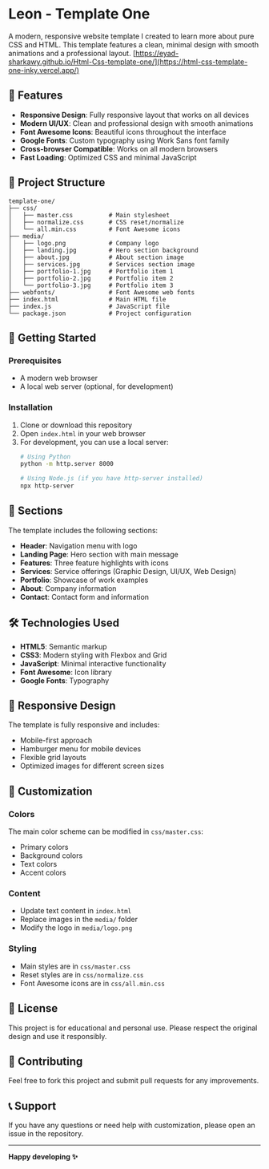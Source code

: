 # Leon - Template One

A modern, responsive website template I created to learn more about pure CSS and HTML. This template features a clean, minimal design with smooth animations and a professional layout.
[https://eyad-sharkawy.github.io/Html-Css-template-one/](https://html-css-template-one-inky.vercel.app/)

## 🎨 Features

- **Responsive Design**: Fully responsive layout that works on all devices
- **Modern UI/UX**: Clean and professional design with smooth animations
- **Font Awesome Icons**: Beautiful icons throughout the interface
- **Google Fonts**: Custom typography using Work Sans font family
- **Cross-browser Compatible**: Works on all modern browsers
- **Fast Loading**: Optimized CSS and minimal JavaScript

## 📁 Project Structure

```
template-one/
├── css/
│   ├── master.css          # Main stylesheet
│   ├── normalize.css       # CSS reset/normalize
│   └── all.min.css         # Font Awesome icons
├── media/
│   ├── logo.png            # Company logo
│   ├── landing.jpg         # Hero section background
│   ├── about.jpg           # About section image
│   ├── services.jpg        # Services section image
│   ├── portfolio-1.jpg     # Portfolio item 1
│   ├── portfolio-2.jpg     # Portfolio item 2
│   └── portfolio-3.jpg     # Portfolio item 3
├── webfonts/               # Font Awesome web fonts
├── index.html              # Main HTML file
├── index.js                # JavaScript file
└── package.json            # Project configuration
```

## 🚀 Getting Started

### Prerequisites

- A modern web browser
- A local web server (optional, for development)

### Installation

1. Clone or download this repository
2. Open `index.html` in your web browser
3. For development, you can use a local server:
   ```bash
   # Using Python
   python -m http.server 8000
   
   # Using Node.js (if you have http-server installed)
   npx http-server
   ```

## 🎯 Sections

The template includes the following sections:

- **Header**: Navigation menu with logo
- **Landing Page**: Hero section with main message
- **Features**: Three feature highlights with icons
- **Services**: Service offerings (Graphic Design, UI/UX, Web Design)
- **Portfolio**: Showcase of work examples
- **About**: Company information
- **Contact**: Contact form and information

## 🛠️ Technologies Used

- **HTML5**: Semantic markup
- **CSS3**: Modern styling with Flexbox and Grid
- **JavaScript**: Minimal interactive functionality
- **Font Awesome**: Icon library
- **Google Fonts**: Typography

## 📱 Responsive Design

The template is fully responsive and includes:
- Mobile-first approach
- Hamburger menu for mobile devices
- Flexible grid layouts
- Optimized images for different screen sizes

## 🎨 Customization

### Colors
The main color scheme can be modified in `css/master.css`:
- Primary colors
- Background colors
- Text colors
- Accent colors

### Content
- Update text content in `index.html`
- Replace images in the `media/` folder
- Modify the logo in `media/logo.png`

### Styling
- Main styles are in `css/master.css`
- Reset styles are in `css/normalize.css`
- Font Awesome icons are in `css/all.min.css`

## 📄 License

This project is for educational and personal use. Please respect the original design and use it responsibly.

## 🤝 Contributing

Feel free to fork this project and submit pull requests for any improvements.

## 📞 Support

If you have any questions or need help with customization, please open an issue in the repository.

---

**Happy developing ✨** 

